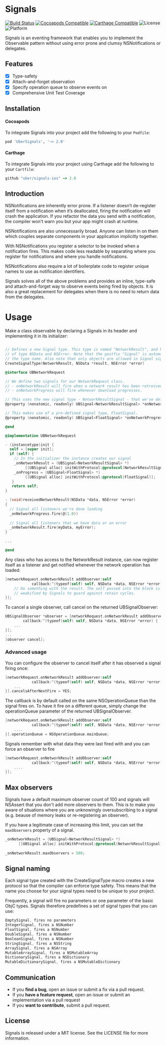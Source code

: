 # Signals

[![Build Status](https://travis-ci.org/uber/signals-ios.svg?branch=master)](https://travis-ci.org/uber/signals-ios)
[![Cocoapods Compatible](https://img.shields.io/cocoapods/v/UberSignals.svg)](https://cocoapods.org/pods/UberSignals)
[![Carthage Compatible](https://img.shields.io/badge/Carthage-compatible-4BC51D.svg?style=flat)](https://github.com/Carthage/Carthage)
![License](https://img.shields.io/cocoapods/l/Signals.svg?style=flat&color=gray)
![Platform](https://img.shields.io/cocoapods/p/UberSignals.svg?style=flat)

Signals is an eventing framework that enables you to implement the Observable pattern without using error prone and clumsy NSNotifications or delegates.


## Features

- [x] Type-safety
- [x] Attach-and-forget observation
- [x] Specify operation queue to observe events on
- [x] Comprehensive Unit Test Coverage

## Installation
#### Cocoapods

To integrate Signals into your project add the following to your `Podfile`:

```ruby
pod 'UberSignals', '~> 2.0'
```

#### Carthage

To integrate Signals into your project using Carthage add the following to your `Cartfile`:

```ruby
github "uber/signals-ios" ~> 2.0
```

## Introduction

NSNotifications are inherently error prone. If a listener doesn’t de-register itself from a notification when it’s deallocated, firing the notification will crash the application. If you refactor the data you send with a notification, the compiler won't warn you but your app might crash at runtime.

NSNotifications are also unnecessarily broad. Anyone can listen in on them which couples separate components in your application implicitly together.

With NSNotifications you register a selector to be invoked when a notification fires. This makes code less readable by separating where you register for notifications and where you handle notifications.

NSNotifications also require a lot of boilerplate code to register unique names to use as notification identifiers.

Signals solves all of the above problems and provides an inline, type-safe and attach-and-forget way to observe events being fired by objects. It is also a great replacement for delegates when there is no need to return data from the delegates.

# Usage

Make a class observable by declaring a Signals in its header and implementing it in its initializer:

```objective-c

// Defines a new Signal type. This type is named "NetworkResult", and has two parameters 
// of type NSData and NSError. Note that the postfix "Signal" is automatically added to 
// the type name. Also note that only objects are allowed in Signal signatures.
CreateSignalType(NetworkResult, NSData *result, NSError *error)

@interface UBNetworkRequest

// We define two signals for our NetworkRequest class.
// - onNetworkResult will fire when a network result has been retreived.
// - onNetworkProgress will fire whenever download progresses.

// This uses the new signal type - NetworkResultSignal - that we've defined.
@property (nonatomic, readonly) UBSignal<NetworkResultSignal> *onNetworkResult;

// This makes use of a pre-defined signal type, FloatSignal.
@property (nonatomic, readonly) UBSignal<FloatSignal> *onNetworkProgress;

@end

@implementation UBNetworkRequest

- (instancetype)init {
  self = [super init];
  if (self) {
    // In the initializer the instance creates our signal
    _onNetworkResult = (UBSignal<NetworkResultSignal> *)
         [[UBSignal alloc] initWithProtocol:@protocol(NetworkResultSignal)];
    _onProgress = (UBSignal<FloatSignal> *)
         [[UBSignal alloc] initWithProtocol:@protocol(FloatSignal)];
   }
   return self;
}

- (void)receivedNetworkResult(NSData *data, NSError *error) 
{
  // Signal all listeners we're done loading
  _onNetworkProgress.fire(@(1.0))
  
  // Signal all listeners that we have data or an error
  _onNetworkResult.fire(myData, myError);
}

...

@end
```

Any class who has access to the NetworkResult instance, can now register itself as a listener and get notified whenever the network operation has loaded:

```objective-c
[networkRequest.onNetworkResult addObserver:self 
            callback:^(typeof(self) self, NSData *data, NSError *error) {
    // Do something with the result. The self passed into the block is 
    // weakified by Signals to guard against retain cycles.
}];
```

To cancel a single observer, call cancel on the returned UBSignalObserver:

```objective-c
UBSignalObserver *observer = [networkRequest.onNetworkResult addObserver:self 
        callback:^(typeof(self) self, NSData *data, NSError *error) {
    ...
}];
...
[observer cancel];
```

### Advanced usage

You can configure the observer to cancel itself after it has observed a signal firing once:

```objective-c
[networkRequest.onNetworkResult addObserver:self 
            callback:^(typeof(self) self, NSData *data, NSError *error) {
    ...
}].cancelsAfterNextFire = YES;
```

The callback is by default called on the same NSOperationQueue than the signal fires on. To have it fire on a different queue, simply change the operationQueue parameter of the returned UBSignalObserver.

```objective-c
[networkRequest.onNetworkResult addObserver:self 
            callback:^(typeof(self) self, NSData *data, NSError *error) {
    ....
}].operationQueue = NSOperationQueue.mainQueue;
```

Signals remember with what data they were last fired with and you can force an observer to fire

```objective-c
[networkRequest.onNetworkResult addObserver:self 
            callback:^(typeof(self) self, NSData *data, NSError *error) {
    ....
}];
```


## Max observers

Signals have a default maximum observer count of 100 and signals will NSAssert that you don't add more observers to them. This is to make you aware of situations where you are unknowingly oversubscribing to a signal (e.g. beause of memory leaks or re-registering an observer). 

If you have a legitimate case of increasing this limit, you can set the `maxObservers` property of a signal.

```objective-c
_onNetworkResult = (UBSignal<NetworkResultSignal> *)
      [[UBSignal alloc] initWithProtocol:@protocol(NetworkResultSignal)];
      
_onNetworkResult.maxObservers = 500;
```


## Signal naming

Each signal type created with the CreateSignalType macro creates a new protocol so that the compiler can enforce type safety. This means that the name you choose for your signal types need to be unique to your project. 

Frequently, a signal will fire no parameters or one parameter of the basic ObjC types. Signals therefore predefines a set of signal types that you can use:

```objective-c
EmptySignal, fires no parameters
IntegerSignal, fires a NSNumber
FloatSignal, fires a NSNumber
DoubleSignal, fires a NSNumber
BooleanSignal, fires a NSNumber
StringSignal, fires a NSString
ArraySignal, fires a NSArray
MutableArraySignal, fires a NSMutableArray
DictionarySignal, fires a NSDictionary
MutableDictionarySignal, fires a NSMutableDictionary
```

## Communication

- If you **find a bug**, open an issue or submit a fix via a pull request.
- If you **have a feature request**, open an issue or submit an implementation via a pull request
- If you **want to contribute**, submit a pull request.

## License

Signals is released under a MIT license. See the LICENSE file for more information.
